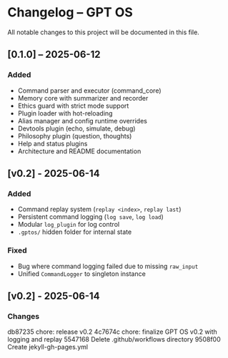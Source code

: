 # Changelog – GPT OS

All notable changes to this project will be documented in this file.

## [0.1.0] – 2025-06-12
### Added
- Command parser and executor (command_core)
- Memory core with summarizer and recorder
- Ethics guard with strict mode support
- Plugin loader with hot-reloading
- Alias manager and config runtime overrides
- Devtools plugin (echo, simulate, debug)
- Philosophy plugin (question, thoughts)
- Help and status plugins
- Architecture and README documentation

## [v0.2] - 2025-06-14
### Added
- Command replay system (`replay <index>`, `replay last`)
- Persistent command logging (`log save`, `log load`)
- Modular `log_plugin` for log control
- `.gptos/` hidden folder for internal state

### Fixed
- Bug where command logging failed due to missing `raw_input`
- Unified `CommandLogger` to singleton instance


## [v0.2] - 2025-06-14
### Changes
db87235 chore: release v0.2
4c7674c chore: finalize GPT OS v0.2 with logging and replay
5547168 Delete .github/workflows directory
9508f00 Create jekyll-gh-pages.yml

